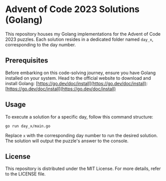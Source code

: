 # Advent of Code 2023 Solutions (Golang)

This repository houses my Golang implementations for the Advent of Code 2023 puzzles. Each solution resides in a dedicated folder named `day_x`, corresponding to the day number.

## Prerequisites

Before embarking on this code-solving journey, ensure you have Golang installed on your system. Head to the official website to download and install Golang: [https://go.dev/doc/install](https://go.dev/doc/install): [https://go.dev/doc/install](https://go.dev/doc/install)

## Usage

To execute a solution for a specific day, follow this command structure:

```
go run day_x/main.go
```

Replace `x` with the corresponding day number to run the desired solution. The solution will output the puzzle's answer to the console.

## License

This repository is distributed under the MIT License. For more details, refer to the LICENSE file.
